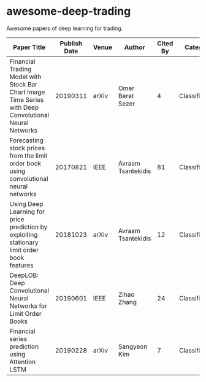 # awesome-deep-trading

Awesome papers of deep learning for trading.

| Paper Title                                                                                            | Publish Date | Venue | Author             | Cited By | Category       | Model               | Data       |
| ------------------------------------------------------------------------------------------------------ | ------------ | ----- | ------------------ | -------- | -------------- | ------------------- | ---------- |
| Financial Trading Model with Stock Bar Chart Image Time Series with Deep Convolutional Neural Networks | 20190311     | arXiv | Omer Berat Sezer   | 4        | Classification | CNN                 | OHLCV      |
| Forecasting stock prices from the limit order book using convolutional neural networks                 | 20170821     | IEEE  | Avraam Tsantekidis | 81       | Classification | CNN                 | Order book |
| Using Deep Learning for price prediction by exploiting stationary limit order book features            | 20181023     | arXiv | Avraam Tsantekidis | 12       | Classification | CNN+LSTM            | Order book |
| DeepLOB: Deep Convolutional Neural Networks for Limit Order Books                                      | 20190601     | IEEE  | Zihao Zhang        | 24       | Classification | CNN+LSTM            | Order book |
| Financial series prediction using Attention LSTM                                                       | 20190228     | arXiv | Sangyeon Kim       | 7        | Classification | LSTM with attention | OHLCV      |

